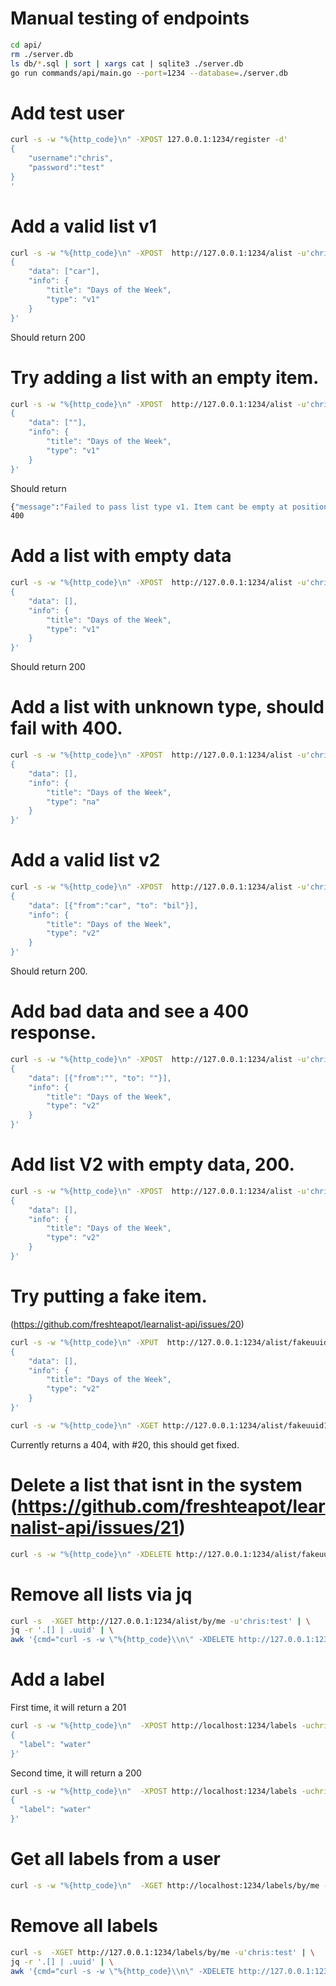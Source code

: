 # Manual testing of endpoints

```sh
cd api/
rm ./server.db
ls db/*.sql | sort | xargs cat | sqlite3 ./server.db
go run commands/api/main.go --port=1234 --database=./server.db
```

# Add test user
```sh
curl -s -w "%{http_code}\n" -XPOST 127.0.0.1:1234/register -d'
{
    "username":"chris",
    "password":"test"
}
'
```

# Add a valid list v1
```sh
curl -s -w "%{http_code}\n" -XPOST  http://127.0.0.1:1234/alist -u'chris:test' -d'
{
    "data": ["car"],
    "info": {
        "title": "Days of the Week",
        "type": "v1"
    }
}'
```
Should return 200


# Try adding a list with an empty item.
```sh
curl -s -w "%{http_code}\n" -XPOST  http://127.0.0.1:1234/alist -u'chris:test' -d'
{
    "data": [""],
    "info": {
        "title": "Days of the Week",
        "type": "v1"
    }
}'
```
Should return
```sh
{"message":"Failed to pass list type v1. Item cant be empty at position 0"}
400
```

# Add a list with empty data
```sh
curl -s -w "%{http_code}\n" -XPOST  http://127.0.0.1:1234/alist -u'chris:test' -d'
{
    "data": [],
    "info": {
        "title": "Days of the Week",
        "type": "v1"
    }
}'
```
Should return 200


# Add a list with unknown type, should fail with 400.
```sh
curl -s -w "%{http_code}\n" -XPOST  http://127.0.0.1:1234/alist -u'chris:test' -d'
{
    "data": [],
    "info": {
        "title": "Days of the Week",
        "type": "na"
    }
}'
```

# Add a valid list v2
```sh
curl -s -w "%{http_code}\n" -XPOST  http://127.0.0.1:1234/alist -u'chris:test' -d'
{
    "data": [{"from":"car", "to": "bil"}],
    "info": {
        "title": "Days of the Week",
        "type": "v2"
    }
}'
```
Should return 200.


# Add bad data and see a 400 response.
```sh
curl -s -w "%{http_code}\n" -XPOST  http://127.0.0.1:1234/alist -u'chris:test' -d'
{
    "data": [{"from":"", "to": ""}],
    "info": {
        "title": "Days of the Week",
        "type": "v2"
    }
}'
```

# Add list V2 with empty data, 200.
```sh
curl -s -w "%{http_code}\n" -XPOST  http://127.0.0.1:1234/alist -u'chris:test' -d'
{
    "data": [],
    "info": {
        "title": "Days of the Week",
        "type": "v2"
    }
}'
```

# Try putting a fake item.
(https://github.com/freshteapot/learnalist-api/issues/20)
```sh
curl -s -w "%{http_code}\n" -XPUT  http://127.0.0.1:1234/alist/fakeuuid123 -u'chris:test' -d'
{
    "data": [],
    "info": {
        "title": "Days of the Week",
        "type": "v2"
    }
}'
```

```sh
curl -s -w "%{http_code}\n" -XGET http://127.0.0.1:1234/alist/fakeuuid123 -u'chris:test'
```
Currently returns a 404, with #20, this should get fixed.


# Delete a list that isnt in the system (https://github.com/freshteapot/learnalist-api/issues/21)
```sh
curl -s -w "%{http_code}\n" -XDELETE http://127.0.0.1:1234/alist/fakeuuid123 -u'chris:test'
```

# Remove all lists via jq
```sh
curl -s  -XGET http://127.0.0.1:1234/alist/by/me -u'chris:test' | \
jq -r '.[] | .uuid' | \
awk '{cmd="curl -s -w \"%{http_code}\\n\" -XDELETE http://127.0.0.1:1234/alist/"$1" -u'chris:test'";print(cmd);system(cmd)}'
```

# Add a label
First time, it will return a 201
```sh
curl -s -w "%{http_code}\n"  -XPOST http://localhost:1234/labels -uchris:test -d'
{
  "label": "water"
}'
```

Second time, it will return a 200
```sh
curl -s -w "%{http_code}\n"  -XPOST http://localhost:1234/labels -uchris:test -d'
{
  "label": "water"
}'
```

# Get all labels from a user
```sh
curl -s -w "%{http_code}\n"  -XGET http://localhost:1234/labels/by/me -u'chris:test'
```

# Remove all labels
```sh
curl -s  -XGET http://127.0.0.1:1234/labels/by/me -u'chris:test' | \
jq -r '.[] | .uuid' | \
awk '{cmd="curl -s -w \"%{http_code}\\n\" -XDELETE http://127.0.0.1:1234/labels/"$1" -u'chris:test'";print(cmd);system(cmd)}'
```
